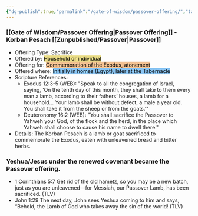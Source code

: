 ```yaml
---
{"dg-publish":true,"permalink":"/gate-of-wisdom/passover-offering/","tags":["#GateWisdom","#P","#O"]}
---
```


### [[Gate of Wisdom/Passover Offering\|Passover Offering]] - Korban Pesach [[Zunpublished/Passover\|Passover]]
- Offering Type: Sacrifice
- Offered by: <mark style="background: #E0CC4BA6;">Household or individual</mark>
- Offering for: <mark style="background: #EB9E57A6;">Commemoration of the Exodus, atonement</mark>
- Offered where: <mark style="background: #4DA6EDA6;">Initially in homes (Egypt), later at the Tabernacle</mark>
- Scripture References:
	- Exodus 12:3-5 (WEB): "Speak to all the congregation of Israel, saying, ‘On the tenth day of this month, they shall take to them every man a lamb, according to their fathers’ houses, a lamb for a household... Your lamb shall be without defect, a male a year old. You shall take it from the sheep or from the goats.’"
	- Deuteronomy 16:2 (WEB): "You shall sacrifice the Passover to Yahweh your God, of the flock and the herd, in the place which Yahweh shall choose to cause his name to dwell there."
- Details: The Korban Pesach is a lamb or goat sacrificed to commemorate the Exodus, eaten with unleavened bread and bitter herbs.
### Yeshua/Jesus under the renewed covenant became the Passover offering. 
- 1 Corinthians 5:7 Get rid of the old hametz, so you may be a new batch, just as you are unleavened—for Messiah, our Passover Lamb, has been sacrificed. (TLV)
- John 1:29 The next day, John sees Yeshua coming to him and says, “Behold, the Lamb of God who takes away the sin of the world! (TLV)